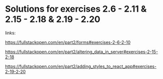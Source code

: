 # Solutions for exercises 2.6 - 2.11 & 2.15 - 2.18 & 2.19 - 2.20

links:

https://fullstackopen.com/en/part2/forms#exercises-2-6-2-10

https://fullstackopen.com/en/part2/altering_data_in_server#exercises-2-15-2-18

https://fullstackopen.com/en/part2/adding_styles_to_react_app#exercises-2-19-2-20
